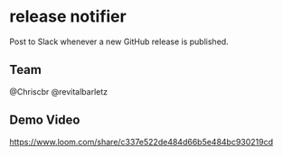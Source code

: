 # release notifier

Post to Slack whenever a new GitHub release is published.

## Team

@Chriscbr
@revitalbarletz

## Demo Video

<https://www.loom.com/share/c337e522de484d66b5e484bc930219cd>
